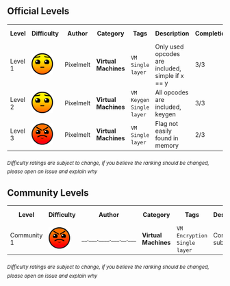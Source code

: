 ## Official Levels
<table>
<tr>
<th>Level</th>
<th>Difficulty</th>
<th>Author</th>
<th>Category</th>
<th>Tags</th>
<th>Description</th>
<th>Completions</th>
<th>Pass Rate</th>
</tr>
<tr>
<td>Level 1</td>
<td><img src="assets/hard.png" alt="easy" width="50"></td>
<td>Pixelmelt</td>
<td><strong>Virtual Machines</strong></td>
<td><code>VM</code> <code>Single layer</code></td>
<td>Only used opcodes are included, simple if x == y</td>
<td>3/3</td>
<td>100.0%</td>
</tr>
<tr>
<td>Level 2</td>
<td><img src="assets/hard.png" alt="normal" width="50"></td>
<td>Pixelmelt</td>
<td><strong>Virtual Machines</strong></td>
<td><code>VM</code> <code>Keygen</code> <code>Single layer</code></td>
<td>All opcodes are included, keygen</td>
<td>3/3</td>
<td>100.0%</td>
</tr>
<tr>
<td>Level 3</td>
<td><img src="assets/harder.png" alt="hard" width="50"></td>
<td>Pixelmelt</td>
<td><strong>Virtual Machines</strong></td>
<td><code>VM</code> <code>Single layer</code></td>
<td>Flag not easily found in memory</td>
<td>2/3</td>
<td>66.7%</td>
</tr>
</table>

<sub>*Difficulty ratings are subject to change, if you believe the ranking should be changed, please open an issue and explain why*</sub>

## Community Levels
<table>
<tr>
<th>Level</th>
<th>Difficulty</th>
<th>Author</th>
<th>Category</th>
<th>Tags</th>
<th>Description</th>
<th>Completions</th>
<th>Pass Rate</th>
</tr>
<tr>
<td>Community 1</td>
<td><img src="assets/harder.png" alt="harder" width="50"></td>
<td>__.___.____.___.__.___</td>
<td><strong>Virtual Machines</strong></td>
<td><code>VM</code> <code>Encryption</code> <code>Single layer</code></td>
<td>Community submission</td>
<td>1/3</td>
<td>33.3%</td>
</tr>
</table>

<sub>*Difficulty ratings are subject to change, if you believe the ranking should be changed, please open an issue and explain why*</sub>

